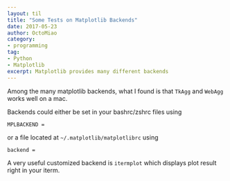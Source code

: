 ```yaml
---
layout: til
title: "Some Tests on Matplotlib Backends"
date: 2017-05-23
author: OctoMiao
category:
- programming
tag:
- Python
- Matplotlib
excerpt: Matplotlib provides many different backends
---
```



Among the many matplotlib backends, what I found is that `TkAgg` and `WebAgg` works well on a mac.

Backends could either be set in your bashrc/zshrc files using

```
MPLBACKEND =
```

or a file located at `~/.matplotlib/matplotlibrc` using

```
backend =
```

A very useful customized backend is `itermplot` which displays plot result right in your iterm.
